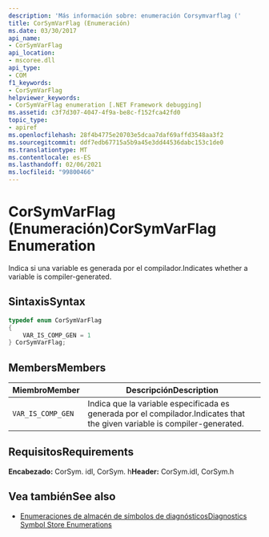 ```yaml
---
description: 'Más información sobre: enumeración Corsymvarflag ('
title: CorSymVarFlag (Enumeración)
ms.date: 03/30/2017
api_name:
- CorSymVarFlag
api_location:
- mscoree.dll
api_type:
- COM
f1_keywords:
- CorSymVarFlag
helpviewer_keywords:
- CorSymVarFlag enumeration [.NET Framework debugging]
ms.assetid: c3f7d307-4047-4f9a-be8c-f152fca42fd0
topic_type:
- apiref
ms.openlocfilehash: 28f4b4775e20703e5dcaa7daf69affd3548aa3f2
ms.sourcegitcommit: ddf7edb67715a5b9a45e3dd44536dabc153c1de0
ms.translationtype: MT
ms.contentlocale: es-ES
ms.lasthandoff: 02/06/2021
ms.locfileid: "99800466"
---
```

# <a name="corsymvarflag-enumeration"></a><span data-ttu-id="e2dfe-103">CorSymVarFlag (Enumeración)</span><span class="sxs-lookup"><span data-stu-id="e2dfe-103">CorSymVarFlag Enumeration</span></span>

<span data-ttu-id="e2dfe-104">Indica si una variable es generada por el compilador.</span><span class="sxs-lookup"><span data-stu-id="e2dfe-104">Indicates whether a variable is compiler-generated.</span></span>  
  
## <a name="syntax"></a><span data-ttu-id="e2dfe-105">Sintaxis</span><span class="sxs-lookup"><span data-stu-id="e2dfe-105">Syntax</span></span>  
  
```cpp  
typedef enum CorSymVarFlag
{  
    VAR_IS_COMP_GEN = 1  
} CorSymVarFlag;  
```  
  
## <a name="members"></a><span data-ttu-id="e2dfe-106">Members</span><span class="sxs-lookup"><span data-stu-id="e2dfe-106">Members</span></span>  
  
|<span data-ttu-id="e2dfe-107">Miembro</span><span class="sxs-lookup"><span data-stu-id="e2dfe-107">Member</span></span>|<span data-ttu-id="e2dfe-108">Descripción</span><span class="sxs-lookup"><span data-stu-id="e2dfe-108">Description</span></span>|  
|------------|-----------------|  
|`VAR_IS_COMP_GEN`|<span data-ttu-id="e2dfe-109">Indica que la variable especificada es generada por el compilador.</span><span class="sxs-lookup"><span data-stu-id="e2dfe-109">Indicates that the given variable is compiler-generated.</span></span>|  
  
## <a name="requirements"></a><span data-ttu-id="e2dfe-110">Requisitos</span><span class="sxs-lookup"><span data-stu-id="e2dfe-110">Requirements</span></span>  

 <span data-ttu-id="e2dfe-111">**Encabezado:** CorSym. idl, CorSym. h</span><span class="sxs-lookup"><span data-stu-id="e2dfe-111">**Header:** CorSym.idl, CorSym.h</span></span>  
  
## <a name="see-also"></a><span data-ttu-id="e2dfe-112">Vea también</span><span class="sxs-lookup"><span data-stu-id="e2dfe-112">See also</span></span>

- [<span data-ttu-id="e2dfe-113">Enumeraciones de almacén de símbolos de diagnósticos</span><span class="sxs-lookup"><span data-stu-id="e2dfe-113">Diagnostics Symbol Store Enumerations</span></span>](diagnostics-symbol-store-enumerations.md)
